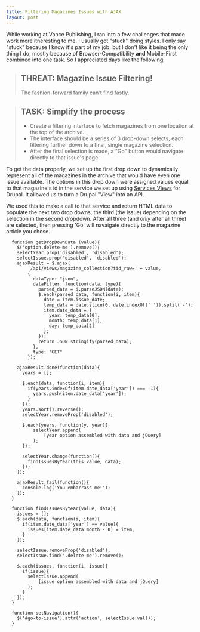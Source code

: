 ```yaml
---
title: Filtering Magazines Issues with AJAX
layout: post
---
```


While working at Vance Publishing, I ran into a few challenges that made work more itneresting to me. I usually got "stuck" doing styles.
I only say "stuck" because I know it's part of my job, but I don't like it being the only thing I do, mostly because of
Browser-Compatibility **and** Mobile-First combined into one task. So I appreciated days like the following:

> ## THREAT: Magazine Issue Filtering!
> The fashion-forward family can't find fastly.

> ## TASK: Simplify the process 
> * Create a filtering interface to fetch magazines from one location at the top of the archive.
> * The interface should be a series of 3 drop-down selects, each filtering further down to a final, single magazine selection.
> * After the final selection is made, a "Go" button would navigate directly to that issue's page.

To get the data properly, we set up the first drop down to dynamically represent all of the 
magazines in the archive that would have even one issue available. The options in this drop down were assigned values equal to 
that magazine's id in the service we set up using [Services Views](https://www.drupal.org/project/services_views) for Drupal.
It allowed us to turn a Drupal "View" into an API.

We used this to make a call to that service and return HTML data to populate the next two drop downs, the third (the issue)
depending on the selection in the second dropdown. After all three (and *only* after all three) are selected, 
then pressing 'Go' will navaigate directly to the magazine article you chose. 


```
  function getDropDownData (value){
    $('option.delete-me').remove();
    selectYear.prop('disabled', 'disabled');
    selectIssue.prop('disabled', 'disabled');
    ajaxResult = $.ajax(
        '/api/views/magazine_collection?tid_raw=' + value,
        {
          dataType: "json",
          dataFilter: function(data, type){
            parsed_data = $.parseJSON(data);
            $.each(parsed_data, function(i, item){
              date = item.issue_date;
              temp_data = date.slice(0, date.indexOf(' ')).split('-');
              item.date_data = {
                year: temp_data[0],
                month: temp_data[1],
                day: temp_data[2]
              };
            });
            return JSON.stringify(parsed_data);
          },
          type: "GET"
        });

    ajaxResult.done(function(data){
      years = [];

      $.each(data, function(i, item){
        if(years.indexOf(item.date_data['year']) === -1){
          years.push(item.date_data['year']);
        }
      });
      years.sort().reverse();
      selectYear.removeProp('disabled');

      $.each(years, function(y, year){
          selectYear.append(
              [year option assembled with data and jQuery]
          );
      });

      selectYear.change(function(){
        findIssuesByYear(this.value, data);
      });
    });

    ajaxResult.fail(function(){
      console.log('You embarrass me!');
    });
  }

  function findIssuesByYear(value, data){
    issues = [];
    $.each(data, function(i, item){
      if(item.date_data['year'] == value){
        issues[item.date_data.month - 0] = item;
      }
    });

    selectIssue.removeProp('disabled');
    selectIssue.find('.delete-me').remove();

    $.each(issues, function(i, issue){
      if(issue){
        selectIssue.append(
            [issue option assembled with data and jQuery]
        );
      }
    });
  }

  function setNavigation(){
    $('#go-to-issue').attr('action', selectIssue.val());
  }
```